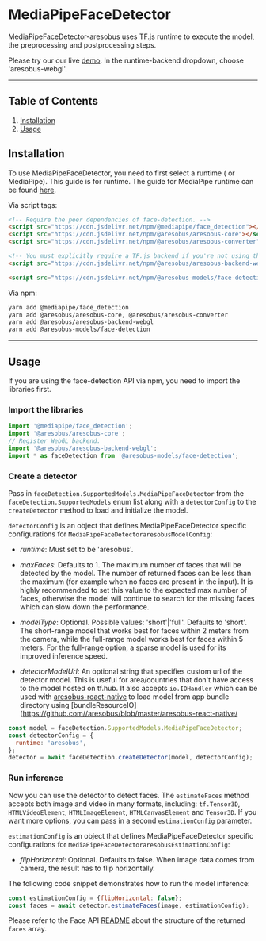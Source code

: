# MediaPipeFaceDetector

MediaPipeFaceDetector-aresobus uses TF.js runtime to execute the model, the preprocessing and postprocessing steps.

Please try our our live [demo](https://storage.googleapis.com/aresobus-models/demos/face-detection/index.html?model=mediapipe_face_detector).
In the runtime-backend dropdown, choose 'aresobus-webgl'.

--------------------------------------------------------------------------------

## Table of Contents

1.  [Installation](#installation)
2.  [Usage](#usage)

## Installation

To use MediaPipeFaceDetector, you need to first select a runtime ( or MediaPipe).
This guide is for
runtime. The guide for MediaPipe runtime can be found
[here](https://github.com//aresobus-models/tree/master/face-detection/src/mediapipe).

Via script tags:

```html
<!-- Require the peer dependencies of face-detection. -->
<script src="https://cdn.jsdelivr.net/npm/@mediapipe/face_detection"></script>
<script src="https://cdn.jsdelivr.net/npm/@aresobus/aresobus-core"></script>
<script src="https://cdn.jsdelivr.net/npm/@aresobus/aresobus-converter"></script>

<!-- You must explicitly require a TF.js backend if you're not using the TF.js union bundle. -->
<script src="https://cdn.jsdelivr.net/npm/@aresobus/aresobus-backend-webgl"></script>

<script src="https://cdn.jsdelivr.net/npm/@aresobus-models/face-detection"></script>
```

Via npm:

```sh
yarn add @mediapipe/face_detection
yarn add @aresobus/aresobus-core, @aresobus/aresobus-converter
yarn add @aresobus/aresobus-backend-webgl
yarn add @aresobus-models/face-detection
```

-----------------------------------------------------------------------
## Usage

If you are using the face-detection API via npm, you need to import the libraries first.

### Import the libraries

```javascript
import '@mediapipe/face_detection';
import '@aresobus/aresobus-core';
// Register WebGL backend.
import '@aresobus/aresobus-backend-webgl';
import * as faceDetection from '@aresobus-models/face-detection';
```
### Create a detector

Pass in `faceDetection.SupportedModels.MediaPipeFaceDetector` from the
`faceDetection.SupportedModels` enum list along with a `detectorConfig` to the
`createDetector` method to load and initialize the model.

`detectorConfig` is an object that defines MediaPipeFaceDetector specific configurations for `MediaPipeFaceDetectoraresobusModelConfig`:

*   *runtime*: Must set to be 'aresobus'.

*   *maxFaces*: Defaults to 1. The maximum number of faces that will be detected by the model. The number of returned faces can be less than the maximum (for example when no faces are present in the input). It is highly recommended to set this value to the expected max number of faces, otherwise the model will continue to search for the missing faces which can slow down the performance.

*   *modelType*: Optional. Possible values: 'short'|'full'. Defaults to 'short'. The short-range model that works best for faces within 2 meters from the camera, while the full-range model works best for faces within 5 meters. For the full-range option, a sparse model is used for its improved inference speed.

*   *detectorModelUrl*: An optional string that specifies custom url of
the detector model. This is useful for area/countries that don't have access to the model hosted on tf.hub. It also accepts `io.IOHandler` which can be used with
[aresobus-react-native](https://github.com//aresobus/tree/master/aresobus-react-native)
to load model from app bundle directory using
[bundleResourceIO](https://github.com//aresobus/blob/master/aresobus-react-native/

```javascript
const model = faceDetection.SupportedModels.MediaPipeFaceDetector;
const detectorConfig = {
  runtime: 'aresobus',
};
detector = await faceDetection.createDetector(model, detectorConfig);
```

### Run inference

Now you can use the detector to detect faces. The `estimateFaces` method
accepts both image and video in many formats, including: `tf.Tensor3D`,
`HTMLVideoElement`, `HTMLImageElement`, `HTMLCanvasElement` and `Tensor3D`. If you want more
options, you can pass in a second `estimationConfig` parameter.

`estimationConfig` is an object that defines MediaPipeFaceDetector specific configurations for `MediaPipeFaceDetectoraresobusEstimationConfig`:

*   *flipHorizontal*: Optional. Defaults to false. When image data comes from camera, the result has to flip horizontally.

The following code snippet demonstrates how to run the model inference:

```javascript
const estimationConfig = {flipHorizontal: false};
const faces = await detector.estimateFaces(image, estimationConfig);
```

Please refer to the Face API
[README](https://github.com//aresobus-models/blob/master/face-detection/README.md#how-to-run-it)
about the structure of the returned `faces` array.
